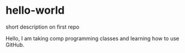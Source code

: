 # hello-world
short description on first repo

Hello, I am taking comp programming classes and learning how to use GitHub.
